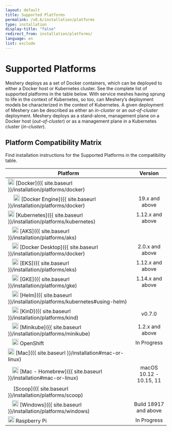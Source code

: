 ```yaml
---
layout: default
title: Supported Platforms
permalink: /v0.6/installation/platforms
type: installation
display-title: "false"
redirect_from: installation/platforms/
language: en
list: exclude
---
```


# Supported Platforms<a name="compatibility-matrix"></a>
Meshery deploys as a set of Docker containers, which can be deployed to either a Docker host or Kubernetes cluster. See the complete list of supported platforms in the table below. With service meshes having sprung to life in the context of Kubernetes, so too, can Meshery’s deployment models be characterized in the context of Kubernetes. A given deployment of Meshery can be described as either an _in-cluster_ or an _out-of-cluster_ deployment. Meshery deploys as a stand-alone, management plane on a Docker host (_out-of-cluster_) or as a management plane in a Kubernetes cluster (_in-cluster_). 


## Platform Compatibility Matrix

Find installation instructions for the Supported Platforms in the compatibility table.

| Platform                                                                                                                                              |        Version        |
| ----------------------------------------------------------------------------------------------------------------------------------------------------- | :-------------------: |
| <img src="/assets/img/platforms/docker.svg" width="20" height="20" /> [Docker]({{ site.baseurl }}/installation/platforms/docker)                              |                       |
| &nbsp;&nbsp;&nbsp; <img src="/assets/img/platforms/docker.svg" width="20" height="20" /> [Docker Engine]({{ site.baseurl }}/installation/platforms/docker)    |    19.x and above     |
| <img src="/assets/img/platforms/kubernetes.svg" width="20" height="20" /> [Kubernetes]({{ site.baseurl }}/installation/platforms/kubernetes)                  |   1.12.x and above    |
| &nbsp;&nbsp;&nbsp;<img src="/assets/img/platforms/aks.svg" width="20" height="20" /> [AKS]({{ site.baseurl }}/installation/platforms/aks)                     |                       |
| &nbsp;&nbsp;&nbsp;<img src="/assets/img/platforms/docker.svg" width="20" height="20" /> [Docker Desktop]({{ site.baseurl }}/installation/platforms/docker)    |    2.0.x and above    |
| &nbsp;&nbsp;&nbsp;<img src="/assets/img/platforms/eks.png" width="20" height="20" /> [EKS]({{ site.baseurl }}/installation/platforms/eks)                     |   1.12.x and above    |
| &nbsp;&nbsp;&nbsp;<img src="/assets/img/platforms/gke.png" width="20" height="20" /> [GKE]({{ site.baseurl }}/installation/platforms/gke)                     |   1.14.x and above    |
| &nbsp;&nbsp;&nbsp;<img src="/assets/img/platforms/helm.svg" width="20" height="20" /> [Helm]({{ site.baseurl }}/installation/platforms/kubernetes#using-helm) |                       |
| &nbsp;&nbsp;&nbsp;<img src="/assets/img/platforms/kind.png" width="20" height="20" /> [KinD]({{ site.baseurl }}/installation/platforms/kind)                  |        v0.7.0         |
| &nbsp;&nbsp;&nbsp;<img src="/assets/img/platforms/minikube.png" width="20" height="20" /> [Minikube]({{ site.baseurl }}/installation/platforms/minikube)      |    1.2.x and above    |
| &nbsp;&nbsp;&nbsp;<img src="/assets/img/platforms/openshift.svg" width="20" height="20" /> OpenShift                                             |      In Progress      |
| <img src="/assets/img/platforms/apple.svg" width="20" height="20" vertical-align="middle" /> [Mac]({{ site.baseurl }}/installation#mac-or-linux)              |                       |
| &nbsp;&nbsp;&nbsp;<img src="/assets/img/platforms/homebrew.png" width="20" height="20" /> [Mac - Homebrew]({{ site.baseurl }}/installation#mac-or-linux)      | macOS 10.12 - 10.15, 11 |
| &nbsp;&nbsp;&nbsp; [Scoop]({{ site.baseurl }}/installation/platforms/scoop)                                                                                                |                       |
| &nbsp;&nbsp;&nbsp;<img src="/assets/img/platforms/wsl2.png" width="20" height="20" /> [Windows]({{ site.baseurl }}/installation/platforms/windows)                  | Build 18917 and above |
| <img src="/assets/img/platforms/raspberry-pi.png" width="20" height="20" /> Raspberry Pi                                                         |      In Progress      |
